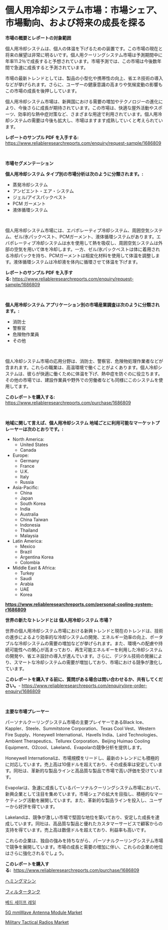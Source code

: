 <p><h1>個人用冷却システム市場：市場シェア、市場動向、および将来の成長を探る</h1></p><p><strong>市場の概要とレポートの対象範囲</strong></p>
<p><p>個人用冷却システムは、個人の体温を下げるための装置です。この市場の現在と将来の展望は非常に明るいです。個人用クーリングシステム市場は予測期間中に年率11.2％で成長すると予想されています。市場予測では、この市場は今後数年間で急速に成長すると予測されています。</p><p>市場の最新トレンドとしては、製品の小型化や携帯性の向上、省エネ技術の導入などが挙げられます。さらに、ユーザーの健康意識の高まりや気候変動の影響もこの市場の成長を後押ししています。</p><p>個人用冷却システム市場は、新興国における需要の増加やテクノロジーの進化により、今後さらに成長が期待されています。この市場は、快適な屋外活動やスポーツ、効率的な熱中症対策など、さまざまな用途で利用されています。個人用冷却システムの需要は今後も拡大し、市場はますます成熟していくと考えられています。</p></p>
<p><strong>レポートのサンプル PDF を入手する:</strong> <a href="https://www.reliableresearchreports.com/enquiry/request-sample/1686809">https://www.reliableresearchreports.com/enquiry/request-sample/1686809</a></p>
<p>&nbsp;</p>
<p><strong>市場セグメンテーション</strong></p>
<p><strong>個人用冷却システム タイプ別の市場分析は次のように分類されます。:</strong></p>
<p><ul><li>蒸発冷却システム</li><li>アンビエント・エア・システム</li><li>ジェル/アイスパックベスト</li><li>PCM ガーメント</li><li>液体循環システム</li></ul></p>
<p>&nbsp;</p>
<p><p>個人用冷却システム市場には、エバポレーティブ冷却システム、周囲空気システム、ゼル/氷パックベスト、PCMガーメント、液体循環システムがあります。エバポレーティブ冷却システムは水を使用して熱を吸収し、周囲空気システムは外部の空気を用いて体を冷却します。一方、ゼル/氷パックベストは体に着用される冷却パックを持ち、PCMガーメントは相変化材料を使用して体温を調整します。液体循環システムは冷却液を体内に循環させて体温を下げます。</p></p>
<p><strong>レポートのサンプル PDF を入手する:</strong>&nbsp;<a href="https://www.reliableresearchreports.com/enquiry/request-sample/1686809">https://www.reliableresearchreports.com/enquiry/request-sample/1686809</a></p>
<p>&nbsp;</p>
<p><strong> 個人用冷却システム アプリケーション別の市場産業調査は次のように分類されます。:</strong></p>
<p><ul><li>消防士</li><li>警察官</li><li>危険物作業員</li><li>その他</li></ul></p>
<p>&nbsp;</p>
<p><p>個人冷却システム市場の応用分野は、消防士、警察官、危険物処理作業者などが含まれます。これらの職業は、高温環境で働くことがよくあります。個人冷却システムは、彼らが快適に働くために体温を下げ、熱中症を防ぐのに役立ちます。その他の市場では、建設作業員や野外での労働者なども同様にこのシステムを使用してます。</p></p>
<p><strong>このレポートを購入する:</strong>&nbsp; <a href="https://www.reliableresearchreports.com/purchase/1686809">https://www.reliableresearchreports.com/purchase/1686809</a></p>
<p>&nbsp;</p>
<p><strong>地域に関して言えば、個人用冷却システム 地域ごとに利用可能なマーケットプレーヤーは次のとおりです。:</strong></p>
<p><ul>
    <li>
        North America:
        <ul>
            <li>United States</li>
            <li>Canada</li>
        </ul>
    </li>
    <li>
        Europe:
        <ul>
            <li>Germany</li>
            <li>France</li>
            <li>U.K.</li>
            <li>Italy</li>
            <li>Russia</li>
        </ul>
    </li>
    <li>
        Asia-Pacific:
        <ul>
            <li>China</li>
            <li>Japan</li>
            <li>South Korea</li>
            <li>India</li>
            <li>Australia</li>
            <li>China Taiwan</li>
            <li>Indonesia</li>
            <li>Thailand</li>
            <li>Malaysia</li>
        </ul>
    </li>
    <li>
        Latin America:
        <ul>
            <li>Mexico</li>
            <li>Brazil</li>
            <li>Argentina Korea</li>
            <li>Colombia</li>
        </ul>
    </li>
    <li>
        Middle East & Africa:
        <ul>
            <li>Turkey</li>
            <li>Saudi</li>
            <li>Arabia</li>
            <li>UAE</li>
            <li>Korea</li>
        </ul>
    </li>
    </ul></p>
<p><strong><a href="https://www.reliableresearchreports.com/personal-cooling-system-r1686809">https://www.reliableresearchreports.com/personal-cooling-system-r1686809</a></strong>&nbsp;</p>
<p><strong>世界の新たなトレンドとは 個人用冷却システム 市場？</strong></p>
<p><p>世界の個人用冷却システム市場における新興トレンドと現在のトレンドは、技術の進歩によるより効率的な冷却システムの開発、エネルギー効率の向上、ポータブルな冷却システムの需要の増加などが挙げられます。また、環境への配慮や持続可能性への関心が高まっており、再生可能エネルギーを利用した冷却システムの開発や、省エネ設計の導入が進んでいます。さらに、デジタル技術の発展により、スマートな冷却システムの需要が増加しており、市場における競争が激化しています。</p></p>
<p><strong>このレポートを購入する前に、質問がある場合は問い合わせるか、共有してください。</strong>- <a href="https://www.reliableresearchreports.com/enquiry/pre-order-enquiry/1686809">https://www.reliableresearchreports.com/enquiry/pre-order-enquiry/1686809</a></p>
<p>&nbsp;</p>
<p><strong>主要な市場プレーヤー</strong></p>
<p><p>パーソナルクーリングシステム市場の主要プレイヤーであるBlack Ice、Kappler、Steele、Summitstone Corporation、Texas Cool Vest、Western Fire Supply、Honeywell International、Havells India、Laird Technologies、Ambient Therapeutics、Tellurex Corporation、Beijing Huimao Cooling Equipment、O2cool、Lakeland、Evapolarの競争分析を提供します。 </p><p>Honeywell Internationalは、市場規模をリードし、最新のトレンドにも積極的に対応しています。売上高は10億ドルを超えており、その成長率は安定しています。同社は、革新的な製品ラインと高品質な製品で市場で高い評価を受けています。</p><p>Evapolarは、急速に成長しているパーソナルクーリングシステム市場において、新興企業として注目を集めています。市場シェアの拡大を目指し、積極的なマーケティング活動を展開しています。また、革新的な製品ラインを投入し、ユーザーから好評を得ています。</p><p>Lakelandは、競争が激しい市場で堅固な地位を築いており、安定した成長を達成しています。同社は、高品質な製品と優れたカスタマーサービスで顧客からの支持を得ています。売上高は数億ドルを超えており、利益率も高いです。</p><p>これらの企業は、独自の強みを持ちながら、パーソナルクーリングシステム市場で競争を展開しています。市場の成長と需要の増加に伴い、これらの企業の地位はさらに強化されるでしょう。</p></p>
<p><strong>このレポートを購入する:</strong>&nbsp;&nbsp;<a href="https://www.reliableresearchreports.com/purchase/1686809">https://www.reliableresearchreports.com/purchase/1686809</a></p>
<p><p><a href="https://github.com/DonaldShaw1965/Market-Research-Report-List-1/blob/main/536710620259.md">ヘミングマシン</a></p><p><a href="https://github.com/oqxogxyvqe90775/Market-Research-Report-List-1/blob/main/181143920258.md">フィルタータンク</a></p><p><a href="https://medium.com/@kelvinfeenrey98677/%EC%B9%A8%EB%8C%80-%EC%95%88%EC%A0%84%EB%A0%88%EC%9D%BC-%EC%8B%9C%EC%9E%A5-%ED%8A%B8%EB%A0%8C%EB%93%9C-%EB%B0%8F-%EC%8B%9C%EC%9E%A5-%EB%B6%84%EC%84%9D%EC%9D%80-2024-2031%EB%85%84%EA%B9%8C%EC%A7%80-%EC%98%88%EC%83%81%EB%90%A9%EB%8B%88%EB%8B%A4-020586322f80">베드 세이프 레일</a></p><p><a href="https://github.com/gulaimolin/Market-Research-Report-List-3/blob/main/5g-mmwave-antenna-module-market.md">5G mmWave Antenna Module Market</a></p><p><a href="https://github.com/mauripalmi/Market-Research-Report-List-2/blob/main/military-tactical-radios-market.md">Military Tactical Radios Market</a></p></p>